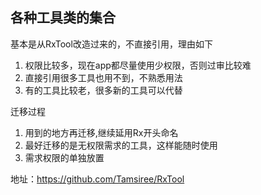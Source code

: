 ## 各种工具类的集合

基本是从RxTool改造过来的，不直接引用，理由如下
1. 权限比较多，现在app都尽量使用少权限，否则过审比较难
2. 直接引用很多工具也用不到，不熟悉用法
3. 有的工具比较老，很多新的工具可以代替

迁移过程
1. 用到的地方再迁移,继续延用Rx开头命名
2. 最好迁移的是无权限需求的工具，这样能随时使用
3. 需求权限的单独放置





地址：https://github.com/Tamsiree/RxTool